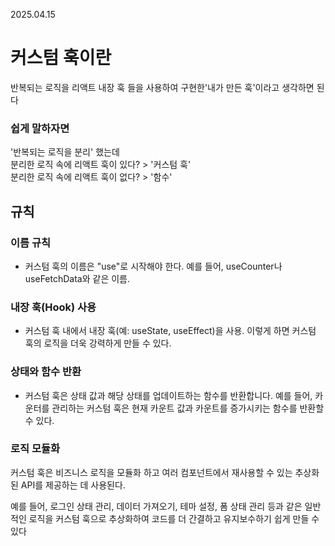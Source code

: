 2025.04.15

# 커스텀 훅이란
반복되는 로직을 리액트 내장 훅 들을 사용하여 구현한'내가 만든 훅'이라고 생각하면 된다

### 쉽게 말하자면 
'반복되는 로직을 분리' 했는데<br>
분리한 로직 속에 리액트 훅이 있다? > '커스텀 훅'<br>
분리한 로직 속에 리액트 훅이 없다? > '함수'


## 규칙
### 이름 규칙
- 커스텀 훅의 이름은 "use"로 시작해야 한다.
예를 들어, useCounter나 useFetchData와 같은 이름.
 
### 내장 훅(Hook) 사용
- 커스텀 훅 내에서 내장 훅(예: useState, useEffect)을 사용. 
이렇게 하면 커스텀 훅의 로직을 더욱 강력하게 만들 수 있다.

###  상태와 함수 반환
- 커스텀 훅은 상태 값과 해당 상태를 업데이트하는 함수를 반환합니다.
예를 들어, 카운터를 관리하는 커스텀 훅은 현재 카운트 값과 카운트를 증가시키는 함수를 반환할 수 있다.
 
### 로직 모듈화
커스텀 훅은 비즈니스 로직을 모듈화 하고
여러 컴포넌트에서 재사용할 수 있는 추상화된 API를 제공하는 데 사용된다.

예를 들어, 로그인 상태 관리, 데이터 가져오기, 테마 설정, 폼 상태 관리 등과 같은 일반적인 로직을 커스텀 훅으로 추상화하여 코드를 더 간결하고 유지보수하기 쉽게 만들 수 있다
